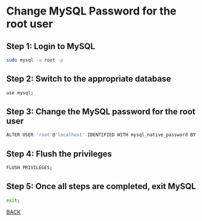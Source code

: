 # Change MySQL Password for the root user

## Step 1: Login to MySQL

```bash
sudo mysql -u root -p
```

## Step 2: Switch to the appropriate database

```bash
use mysql;
```

## Step 3: Change the MySQL password for the root user

```bash
ALTER USER 'root'@'localhost' IDENTIFIED WITH mysql_native_password BY 'new_password' BY 'new_password';
```

## Step 4: Flush the privileges

```bash
FLUSH PRIVILEGES;
```

## Step 5: Once all steps are completed, exit MySQL

```bash
exit;
```

[BACK](db-import-export.md)
